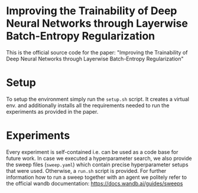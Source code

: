 # Improving the Trainability of Deep Neural Networks through Layerwise Batch-Entropy Regularization

This is the official source code for the paper: "Improving the Trainability of Deep Neural Networks through Layerwise Batch-Entropy Regularization"

# Setup
To setup the environment simply run the `setup.sh` script. It creates a virtual env. and additionally installs all the requirements needed to run the experiments as provided in the paper.

# Experiments
Every experiment is self-contained i.e. can be used as a code base for future work. In case we executed a hyperparameter search, we also provide the sweep files (`sweep.yaml`) which contain precise hyperparameter setups that were used. Otherwise, a `run.sh` script is provided. For further information how to run a sweep together with an agent we politely refer to the official wandb documentation: https://docs.wandb.ai/guides/sweeps